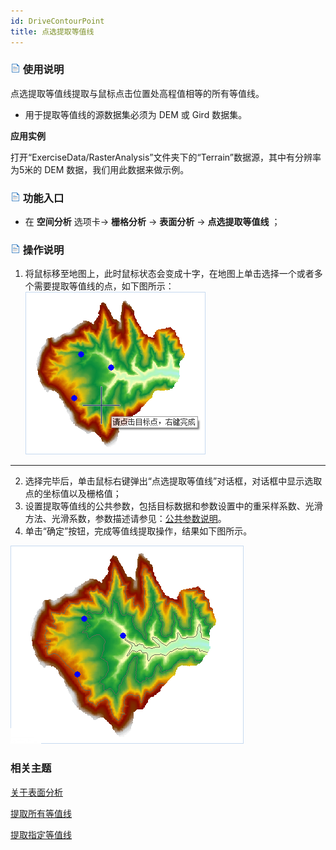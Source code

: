 ```yaml
---
id: DriveContourPoint
title: 点选提取等值线
---
```

### ![](../../../img/read.gif) 使用说明

点选提取等值线提取与鼠标点击位置处高程值相等的所有等值线。

  * 用于提取等值线的源数据集必须为 DEM 或 Gird 数据集。

**应用实例**

打开“ExerciseData/RasterAnalysis”文件夹下的“Terrain”数据源，其中有分辨率为5米的 DEM 数据，我们用此数据来做示例。

### ![](../../img/read.gif) 功能入口

  * 在 **空间分析** 选项卡-> **栅格分析** -> **表面分析** -> **点选提取等值线** ；

### ![](../../img/read.gif) 操作说明

  1. 将鼠标移至地图上，此时鼠标状态会变成十字，在地图上单击选择一个或者多个需要提取等值线的点，如下图所示：
![](img/PointCotour1.png)  
---  
  2. 选择完毕后，单击鼠标右键弹出“点选提取等值线”对话框，对话框中显示选取点的坐标值以及栅格值；
  3. 设置提取等值线的公共参数，包括目标数据和参数设置中的重采样系数、光滑方法、光滑系数，参数描述请参见：[公共参数说明](CommonPara)。
  4. 单击“确定”按钮，完成等值线提取操作，结果如下图所示。

![](img/PointContourResult.png)  

###  相关主题

[关于表面分析](AoubtSurfaceAnalyst)

[提取所有等值线](DriveContourAll)

[提取指定等值线](DriveContourSpecific)